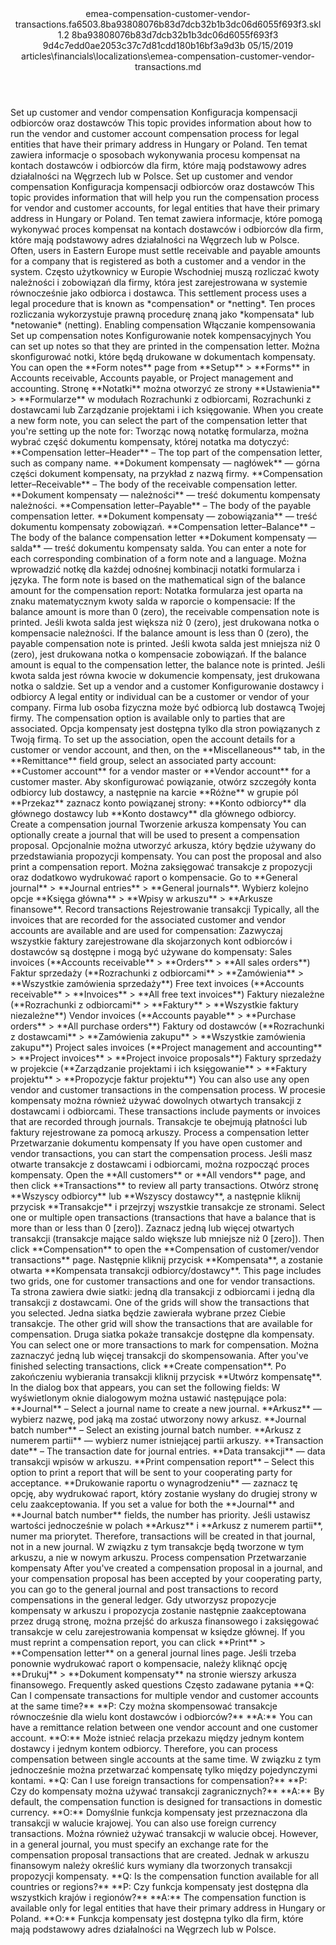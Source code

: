 <?xml version="1.0" encoding="UTF-8"?>
<xliff xmlns:logoport="urn:logoport:xliffeditor:xliff-extras:1.0" xmlns:xsi="http://www.w3.org/2001/XMLSchema-instance" xmlns="urn:oasis:names:tc:xliff:document:1.2" xmlns:xliffext="urn:microsoft:content:schema:xliffextensions" version="1.2" xsi:schemaLocation="urn:oasis:names:tc:xliff:document:1.2 xliff-core-1.2-transitional.xsd">
  <file datatype="xml" source-language="en-US" original="emea-compensation-customer-vendor-transactions.md" target-language="pl-PL">
    <header>
      <tool tool-company="Microsoft" tool-version="1.0-7889195" tool-name="mdxliff" tool-id="mdxliff"/>
      <xliffext:skl_file_name>emea-compensation-customer-vendor-transactions.fa6503.8ba93808076b83d7dcb32b1b3dc06d6055f693f3.skl</xliffext:skl_file_name>
      <xliffext:version>1.2</xliffext:version>
      <xliffext:ms.openlocfilehash>8ba93808076b83d7dcb32b1b3dc06d6055f693f3</xliffext:ms.openlocfilehash>
      <xliffext:ms.sourcegitcommit>9d4c7edd0ae2053c37c7d81cdd180b16bf3a9d3b</xliffext:ms.sourcegitcommit>
      <xliffext:ms.lasthandoff>05/15/2019</xliffext:ms.lasthandoff>
      <xliffext:ms.openlocfilepath>articles\financials\localizations\emea-compensation-customer-vendor-transactions.md</xliffext:ms.openlocfilepath>
    </header>
    <body>
      <group extype="content" id="content">
        <trans-unit xml:space="preserve" translate="yes" id="101" restype="x-metadata">
          <source>Set up customer and vendor compensation</source>
        <target logoport:matchpercent="101" state="translated" state-qualifier="leveraged-tm">Konfiguracja kompensacji odbiorców oraz dostawców</target></trans-unit>
        <trans-unit xml:space="preserve" translate="yes" id="102" restype="x-metadata">
          <source>This topic provides information about how to run the vendor and customer account compensation process for legal entities that have their primary address in Hungary or Poland.</source>
        <target logoport:matchpercent="101" state="translated" state-qualifier="leveraged-tm">Ten temat zawiera informacje o sposobach wykonywania procesu kompensat na kontach dostawców i odbiorców dla firm, które mają podstawowy adres działalności na Węgrzech lub w Polsce.</target></trans-unit>
        <trans-unit xml:space="preserve" translate="yes" id="103">
          <source>Set up customer and vendor compensation</source>
        <target logoport:matchpercent="101" state="translated" state-qualifier="leveraged-tm">Konfiguracja kompensacji odbiorców oraz dostawców</target></trans-unit>
        <trans-unit xml:space="preserve" translate="yes" id="104">
          <source>This topic provides information that will help you run the compensation process for vendor and customer accounts, for legal entities that have their primary address in Hungary or Poland.</source>
        <target logoport:matchpercent="101" state="translated" state-qualifier="leveraged-tm">Ten temat zawiera informacje, które pomogą wykonywać proces kompensat na kontach dostawców i odbiorców dla firm, które mają podstawowy adres działalności na Węgrzech lub w Polsce.</target></trans-unit>
        <trans-unit xml:space="preserve" translate="yes" id="105">
          <source>Often, users in Eastern Europe must settle receivable and payable amounts for a company that is registered as both a customer and a vendor in the system.</source>
        <target logoport:matchpercent="101" state="translated" state-qualifier="leveraged-tm">Często użytkownicy w Europie Wschodniej muszą rozliczać kwoty należności i zobowiązań dla firmy, która jest zarejestrowana w systemie równocześnie jako odbiorca i dostawca.</target></trans-unit>
        <trans-unit xml:space="preserve" translate="yes" id="106">
          <source>This settlement process uses a legal procedure that is known as <bpt id="p1">*</bpt>compensation<ept id="p1">*</ept> or <bpt id="p2">*</bpt>netting<ept id="p2">*</ept>.</source>
        <target logoport:matchpercent="101" state="translated" state-qualifier="leveraged-tm">Ten proces rozliczania wykorzystuje prawną procedurę znaną jako <bpt id="p1">*</bpt>kompensata<ept id="p1">*</ept> lub <bpt id="p2">*</bpt>netowanie<ept id="p2">*</ept> (netting).</target></trans-unit>
        <trans-unit xml:space="preserve" translate="yes" id="107">
          <source>Enabling compensation</source>
        <target logoport:matchpercent="101" state="translated" state-qualifier="leveraged-tm">Włączanie kompensowania</target></trans-unit>
        <trans-unit xml:space="preserve" translate="yes" id="108">
          <source>Set up compensation notes</source>
        <target logoport:matchpercent="101" state="translated" state-qualifier="leveraged-tm">Konfigurowanie notek kompensacyjnych</target></trans-unit>
        <trans-unit xml:space="preserve" translate="yes" id="109">
          <source>You can set up notes so that they are printed in the compensation letter.</source>
        <target logoport:matchpercent="101" state="translated" state-qualifier="leveraged-tm">Można skonfigurować notki, które będą drukowane w dokumentach kompensaty.</target></trans-unit>
        <trans-unit xml:space="preserve" translate="yes" id="110">
          <source>You can open the <bpt id="p1">**</bpt>Form notes<ept id="p1">**</ept> page from <bpt id="p2">**</bpt>Setup<ept id="p2">**</ept><ph id="ph1"> &gt; </ph><bpt id="p3">**</bpt>Forms<ept id="p3">**</ept> in Accounts receivable, Accounts payable, or Project management and accounting.</source>
        <target logoport:matchpercent="101" state="translated" state-qualifier="leveraged-tm">Stronę <bpt id="p1">**</bpt>Notatki<ept id="p1">**</ept> można otworzyć ze strony <bpt id="p2">**</bpt>Ustawienia<ept id="p2">**</ept><ph id="ph1"> &gt; </ph><bpt id="p3">**</bpt>Formularze<ept id="p3">**</ept> w modułach Rozrachunki z odbiorcami, Rozrachunki z dostawcami lub Zarządzanie projektami i ich księgowanie.</target></trans-unit>
        <trans-unit xml:space="preserve" translate="yes" id="111">
          <source>When you create a new form note, you can select the part of the compensation letter that you're setting up the note for:</source>
        <target logoport:matchpercent="101" state="translated" state-qualifier="leveraged-tm">Tworząc nową notatkę formularza, można wybrać część dokumentu kompensaty, której notatka ma dotyczyć:</target></trans-unit>
        <trans-unit xml:space="preserve" translate="yes" id="112">
          <source><bpt id="p1">**</bpt>Compensation letter–Header<ept id="p1">**</ept> – The top part of the compensation letter, such as company name.</source>
        <target logoport:matchpercent="101" state="translated" state-qualifier="leveraged-tm"><bpt id="p1">**</bpt>Dokument kompensaty — nagłówek<ept id="p1">**</ept> — górna części dokument kompensaty, na przykład z nazwą firmy.</target></trans-unit>
        <trans-unit xml:space="preserve" translate="yes" id="113">
          <source><bpt id="p1">**</bpt>Compensation letter–Receivable<ept id="p1">**</ept> – The body of the receivable compensation letter.</source>
        <target logoport:matchpercent="101" state="translated" state-qualifier="leveraged-tm"><bpt id="p1">**</bpt>Dokument kompensaty — należności<ept id="p1">**</ept> — treść dokumentu kompensaty należności.</target></trans-unit>
        <trans-unit xml:space="preserve" translate="yes" id="114">
          <source><bpt id="p1">**</bpt>Compensation letter–Payable<ept id="p1">**</ept> – The body of the payable compensation letter.</source>
        <target logoport:matchpercent="101" state="translated" state-qualifier="leveraged-tm"><bpt id="p1">**</bpt>Dokument kompensaty — zobowiązania<ept id="p1">**</ept> — treść dokumentu kompensaty zobowiązań.</target></trans-unit>
        <trans-unit xml:space="preserve" translate="yes" id="115">
          <source><bpt id="p1">**</bpt>Compensation letter–Balance<ept id="p1">**</ept> – The body of the balance compensation letter</source>
        <target logoport:matchpercent="101" state="translated" state-qualifier="leveraged-tm"><bpt id="p1">**</bpt>Dokument kompensaty — salda<ept id="p1">**</ept> — treść dokumentu kompensaty salda.</target></trans-unit>
        <trans-unit xml:space="preserve" translate="yes" id="116">
          <source>You can enter a note for each corresponding combination of a form note and a language.</source>
        <target logoport:matchpercent="101" state="translated" state-qualifier="leveraged-tm">Można wprowadzić notkę dla każdej odnośnej kombinacji notatki formularza i języka.</target></trans-unit>
        <trans-unit xml:space="preserve" translate="yes" id="117">
          <source>The form note is based on the mathematical sign of the balance amount for the compensation report:</source>
        <target logoport:matchpercent="101" state="translated" state-qualifier="leveraged-tm">Notatka formularza jest oparta na znaku matematycznym kwoty salda w raporcie o kompensacie:</target></trans-unit>
        <trans-unit xml:space="preserve" translate="yes" id="118">
          <source>If the balance amount is more than 0 (zero), the receivable compensation note is printed.</source>
        <target logoport:matchpercent="101" state="translated" state-qualifier="leveraged-tm">Jeśli kwota salda jest większa niż 0 (zero), jest drukowana notka o kompensacie należności.</target></trans-unit>
        <trans-unit xml:space="preserve" translate="yes" id="119">
          <source>If the balance amount is less than 0 (zero), the payable compensation note is printed.</source>
        <target logoport:matchpercent="101" state="translated" state-qualifier="leveraged-tm">Jeśli kwota salda jest mniejsza niż 0 (zero), jest drukowana notka o kompensacie zobowiązań.</target></trans-unit>
        <trans-unit xml:space="preserve" translate="yes" id="120">
          <source>If the balance amount is equal to the compensation letter, the balance note is printed.</source>
        <target logoport:matchpercent="101" state="translated" state-qualifier="leveraged-tm">Jeśli kwota salda jest równa kwocie w dokumencie kompensaty, jest drukowana notka o saldzie.</target></trans-unit>
        <trans-unit xml:space="preserve" translate="yes" id="121">
          <source>Set up a vendor and a customer</source>
        <target logoport:matchpercent="101" state="translated" state-qualifier="leveraged-tm">Konfigurowanie dostawcy i odbiorcy</target></trans-unit>
        <trans-unit xml:space="preserve" translate="yes" id="122">
          <source>A legal entity or individual can be a customer or vendor of your company.</source>
        <target logoport:matchpercent="101" state="translated" state-qualifier="leveraged-tm">Firma lub osoba fizyczna może być odbiorcą lub dostawcą Twojej firmy.</target></trans-unit>
        <trans-unit xml:space="preserve" translate="yes" id="123">
          <source>The compensation option is available only to parties that are associated.</source>
        <target logoport:matchpercent="101" state="translated" state-qualifier="leveraged-tm">Opcja kompensaty jest dostępna tylko dla stron powiązanych z Twoją firmą.</target></trans-unit>
        <trans-unit xml:space="preserve" translate="yes" id="124">
          <source>To set up the association, open the account details for a customer or vendor account, and then, on the <bpt id="p1">**</bpt>Miscellaneous<ept id="p1">**</ept> tab, in the <bpt id="p2">**</bpt>Remittance<ept id="p2">**</ept> field group, select an associated party account: <bpt id="p3">**</bpt>Customer account<ept id="p3">**</ept> for a vendor master or <bpt id="p4">**</bpt>Vendor account<ept id="p4">**</ept> for a customer master.</source>
        <target logoport:matchpercent="101" state="translated" state-qualifier="leveraged-tm">Aby skonfigurować powiązanie, otwórz szczegóły konta odbiorcy lub dostawcy, a następnie na karcie <bpt id="p1">**</bpt>Różne<ept id="p1">**</ept> w grupie pól <bpt id="p2">**</bpt>Przekaz<ept id="p2">**</ept> zaznacz konto powiązanej strony: <bpt id="p3">**</bpt>Konto odbiorcy<ept id="p3">**</ept> dla głównego dostawcy lub <bpt id="p4">**</bpt>Konto dostawcy<ept id="p4">**</ept> dla głównego odbiorcy.</target></trans-unit>
        <trans-unit xml:space="preserve" translate="yes" id="125">
          <source>Create a compensation journal</source>
        <target logoport:matchpercent="101" state="translated" state-qualifier="leveraged-tm">Tworzenie arkusza kompensaty</target></trans-unit>
        <trans-unit xml:space="preserve" translate="yes" id="126">
          <source>You can optionally create a journal that will be used to present a compensation proposal.</source>
        <target logoport:matchpercent="101" state="translated" state-qualifier="leveraged-tm">Opcjonalnie można utworzyć arkusza, który będzie używany do przedstawiania propozycji kompensaty.</target></trans-unit>
        <trans-unit xml:space="preserve" translate="yes" id="127">
          <source>You can post the proposal and also print a compensation report.</source>
        <target logoport:matchpercent="101" state="translated" state-qualifier="leveraged-tm">Można zaksięgować transakcje z propozycji oraz dodatkowo wydrukować raport o kompensacie.</target></trans-unit>
        <trans-unit xml:space="preserve" translate="yes" id="128">
          <source>Go to <bpt id="p1">**</bpt>General journal<ept id="p1">**</ept><ph id="ph1"> &gt; </ph><bpt id="p2">**</bpt>Journal entries<ept id="p2">**</ept><ph id="ph2"> &gt; </ph><bpt id="p3">**</bpt>General journals<ept id="p3">**</ept>.</source>
        <target logoport:matchpercent="101" state="translated" state-qualifier="leveraged-tm">Wybierz kolejno opcje <bpt id="p1">**</bpt>Księga główna<ept id="p1">**</ept><ph id="ph1"> &gt; </ph><bpt id="p2">**</bpt>Wpisy w arkuszu<ept id="p2">**</ept><ph id="ph2"> &gt; </ph><bpt id="p3">**</bpt>Arkusze finansowe<ept id="p3">**</ept>.</target></trans-unit>
        <trans-unit xml:space="preserve" translate="yes" id="129">
          <source>Record transactions</source>
        <target logoport:matchpercent="101" state="translated" state-qualifier="leveraged-tm">Rejestrowanie transakcji</target></trans-unit>
        <trans-unit xml:space="preserve" translate="yes" id="130">
          <source>Typically, all the invoices that are recorded for the associated customer and vendor accounts are available and are used for compensation:</source>
        <target logoport:matchpercent="101" state="translated" state-qualifier="leveraged-tm">Zazwyczaj wszystkie faktury zarejestrowane dla skojarzonych kont odbiorców i dostawców są dostępne i mogą być używane do kompensaty:</target></trans-unit>
        <trans-unit xml:space="preserve" translate="yes" id="131">
          <source>Sales invoices (<bpt id="p1">**</bpt>Accounts receivable<ept id="p1">**</ept><ph id="ph1"> &gt; </ph><bpt id="p2">**</bpt>Orders<ept id="p2">**</ept><ph id="ph2"> &gt; </ph><bpt id="p3">**</bpt>All sales orders<ept id="p3">**</ept>)</source>
        <target logoport:matchpercent="101" state="translated" state-qualifier="leveraged-tm">Faktur sprzedaży (<bpt id="p1">**</bpt>Rozrachunki z odbiorcami<ept id="p1">**</ept><ph id="ph1"> &gt; </ph><bpt id="p2">**</bpt>Zamówienia<ept id="p2">**</ept><ph id="ph2"> &gt; </ph><bpt id="p3">**</bpt>Wszystkie zamówienia sprzedaży<ept id="p3">**</ept>)</target></trans-unit>
        <trans-unit xml:space="preserve" translate="yes" id="132">
          <source>Free text invoices (<bpt id="p1">**</bpt>Accounts receivable<ept id="p1">**</ept><ph id="ph1"> &gt; </ph><bpt id="p2">**</bpt>Invoices<ept id="p2">**</ept><ph id="ph2"> &gt; </ph><bpt id="p3">**</bpt>All free text invoices<ept id="p3">**</ept>)</source>
        <target logoport:matchpercent="101" state="translated" state-qualifier="leveraged-tm">Faktury niezależne (<bpt id="p1">**</bpt>Rozrachunki z odbiorcami<ept id="p1">**</ept><ph id="ph1"> &gt; </ph><bpt id="p2">**</bpt>Faktury<ept id="p2">**</ept><ph id="ph2"> &gt; </ph><bpt id="p3">**</bpt>Wszystkie faktury niezależne<ept id="p3">**</ept>)</target></trans-unit>
        <trans-unit xml:space="preserve" translate="yes" id="133">
          <source>Vendor invoices (<bpt id="p1">**</bpt>Accounts payable<ept id="p1">**</ept><ph id="ph1"> &gt; </ph><bpt id="p2">**</bpt>Purchase orders<ept id="p2">**</ept><ph id="ph2"> &gt; </ph><bpt id="p3">**</bpt>All purchase orders<ept id="p3">**</ept>)</source>
        <target logoport:matchpercent="101" state="translated" state-qualifier="leveraged-tm">Faktury od dostawców (<bpt id="p1">**</bpt>Rozrachunki z dostawcami<ept id="p1">**</ept><ph id="ph1"> &gt; </ph><bpt id="p2">**</bpt>Zamówienia zakupu<ept id="p2">**</ept><ph id="ph2"> &gt; </ph><bpt id="p3">**</bpt>Wszystkie zamówienia zakupu<ept id="p3">**</ept>)</target></trans-unit>
        <trans-unit xml:space="preserve" translate="yes" id="134">
          <source>Project sales invoices (<bpt id="p1">**</bpt>Project management and accounting<ept id="p1">**</ept><ph id="ph1"> &gt; </ph><bpt id="p2">**</bpt>Project invoices<ept id="p2">**</ept><ph id="ph2"> &gt; </ph><bpt id="p3">**</bpt>Project invoice proposals<ept id="p3">**</ept>)</source>
        <target logoport:matchpercent="101" state="translated" state-qualifier="leveraged-tm">Faktury sprzedaży w projekcie (<bpt id="p1">**</bpt>Zarządzanie projektami i ich księgowanie<ept id="p1">**</ept><ph id="ph1"> &gt; </ph><bpt id="p2">**</bpt>Faktury projektu<ept id="p2">**</ept><ph id="ph2"> &gt; </ph><bpt id="p3">**</bpt>Propozycje faktur projektu<ept id="p3">**</ept>)</target></trans-unit>
        <trans-unit xml:space="preserve" translate="yes" id="135">
          <source>You can also use any open vendor and customer transactions in the compensation process.</source>
        <target logoport:matchpercent="101" state="translated" state-qualifier="leveraged-tm">W procesie kompensaty można również używać dowolnych otwartych transakcji z dostawcami i odbiorcami.</target></trans-unit>
        <trans-unit xml:space="preserve" translate="yes" id="136">
          <source>These transactions include payments or invoices that are recorded through journals.</source>
        <target logoport:matchpercent="101" state="translated" state-qualifier="leveraged-tm">Transakcje te obejmują płatności lub faktury rejestrowane za pomocą arkuszy.</target></trans-unit>
        <trans-unit xml:space="preserve" translate="yes" id="137">
          <source>Process a compensation letter</source>
        <target logoport:matchpercent="101" state="translated" state-qualifier="leveraged-tm">Przetwarzanie dokumentu kompensaty</target></trans-unit>
        <trans-unit xml:space="preserve" translate="yes" id="138">
          <source>If you have open customer and vendor transactions, you can start the compensation process.</source>
        <target logoport:matchpercent="101" state="translated" state-qualifier="leveraged-tm">Jeśli masz otwarte transakcje z dostawcami i odbiorcami, można rozpocząć proces kompensaty.</target></trans-unit>
        <trans-unit xml:space="preserve" translate="yes" id="139">
          <source>Open the <bpt id="p1">**</bpt>All customers<ept id="p1">**</ept> or <bpt id="p2">**</bpt>All vendors<ept id="p2">**</ept> page, and then click <bpt id="p3">**</bpt>Transactions<ept id="p3">**</ept> to review all party transactions.</source>
        <target logoport:matchpercent="101" state="translated" state-qualifier="leveraged-tm">Otwórz stronę <bpt id="p1">**</bpt>Wszyscy odbiorcy<ept id="p1">**</ept> lub <bpt id="p2">**</bpt>Wszyscy dostawcy<ept id="p2">**</ept>, a następnie kliknij przycisk <bpt id="p3">**</bpt>Transakcje<ept id="p3">**</ept> i przejrzyj wszystkie transakcje ze stronami.</target></trans-unit>
        <trans-unit xml:space="preserve" translate="yes" id="140">
          <source>Select one or multiple open transactions (transactions that have a balance that is more than or less than 0 [zero]).</source>
        <target logoport:matchpercent="101" state="translated" state-qualifier="leveraged-tm">Zaznacz jedną lub więcej otwartych transakcji (transakcje mające saldo większe lub mniejsze niż 0 [zero]).</target></trans-unit>
        <trans-unit xml:space="preserve" translate="yes" id="141">
          <source>Then click <bpt id="p1">**</bpt>Compensation<ept id="p1">**</ept> to open the <bpt id="p2">**</bpt>Compensation of customer/vendor transactions<ept id="p2">**</ept> page.</source>
        <target logoport:matchpercent="101" state="translated" state-qualifier="leveraged-tm">Następnie kliknij przycisk <bpt id="p1">**</bpt>Kompensata<ept id="p1">**</ept>, a zostanie otwarta <bpt id="p2">**</bpt>Kompensata transakcji odbiorcy/dostawcy<ept id="p2">**</ept>.</target></trans-unit>
        <trans-unit xml:space="preserve" translate="yes" id="142">
          <source>This page includes two grids, one for customer transactions and one for vendor transactions.</source>
        <target logoport:matchpercent="101" state="translated" state-qualifier="leveraged-tm">Ta strona zawiera dwie siatki: jedną dla transakcji z odbiorcami i jedną dla transakcji z dostawcami.</target></trans-unit>
        <trans-unit xml:space="preserve" translate="yes" id="143">
          <source>One of the grids will show the transactions that you selected.</source>
        <target logoport:matchpercent="101" state="translated" state-qualifier="leveraged-tm">Jedna siatka będzie zawierała wybrane przez Ciebie transakcje.</target></trans-unit>
        <trans-unit xml:space="preserve" translate="yes" id="144">
          <source>The other grid will show the transactions that are available for compensation.</source>
        <target logoport:matchpercent="101" state="translated" state-qualifier="leveraged-tm">Druga siatka pokaże transakcje dostępne dla kompensaty.</target></trans-unit>
        <trans-unit xml:space="preserve" translate="yes" id="145">
          <source>You can select one or more transactions to mark for compensation.</source>
        <target logoport:matchpercent="101" state="translated" state-qualifier="leveraged-tm">Można zaznaczyć jedną lub więcej transakcji do skompensowania.</target></trans-unit>
        <trans-unit xml:space="preserve" translate="yes" id="146">
          <source>After you've finished selecting transactions, click <bpt id="p1">**</bpt>Create compensation<ept id="p1">**</ept>.</source>
        <target logoport:matchpercent="101" state="translated" state-qualifier="leveraged-tm">Po zakończeniu wybierania transakcji kliknij przycisk <bpt id="p1">**</bpt>Utwórz kompensatę<ept id="p1">**</ept>.</target></trans-unit>
        <trans-unit xml:space="preserve" translate="yes" id="147">
          <source>In the dialog box that appears, you can set the following fields:</source>
        <target logoport:matchpercent="101" state="translated" state-qualifier="leveraged-tm">W wyświetlonym oknie dialogowym można ustawić następujące pola:</target></trans-unit>
        <trans-unit xml:space="preserve" translate="yes" id="148">
          <source><bpt id="p1">**</bpt>Journal<ept id="p1">**</ept> – Select a journal name to create a new journal.</source>
        <target logoport:matchpercent="101" state="translated" state-qualifier="leveraged-tm"><bpt id="p1">**</bpt>Arkusz<ept id="p1">**</ept> — wybierz nazwę, pod jaką ma zostać utworzony nowy arkusz.</target></trans-unit>
        <trans-unit xml:space="preserve" translate="yes" id="149">
          <source><bpt id="p1">**</bpt>Journal batch number<ept id="p1">**</ept> – Select an existing journal batch number.</source>
        <target logoport:matchpercent="101" state="translated" state-qualifier="leveraged-tm"><bpt id="p1">**</bpt>Arkusz z numerem partii<ept id="p1">**</ept> — wybierz numer istniejącej partii arkuszy.</target></trans-unit>
        <trans-unit xml:space="preserve" translate="yes" id="150">
          <source><bpt id="p1">**</bpt>Transaction date<ept id="p1">**</ept> – The transaction date for journal entries.</source>
        <target logoport:matchpercent="101" state="translated" state-qualifier="leveraged-tm"><bpt id="p1">**</bpt>Data transakcji<ept id="p1">**</ept> — data transakcji wpisów w arkuszu.</target></trans-unit>
        <trans-unit xml:space="preserve" translate="yes" id="151">
          <source><bpt id="p1">**</bpt>Print compensation report<ept id="p1">**</ept> – Select this option to print a report that will be sent to your cooperating party for acceptance.</source>
        <target logoport:matchpercent="101" state="translated" state-qualifier="leveraged-tm"><bpt id="p1">**</bpt>Drukowanie raportu o wynagrodzeniu<ept id="p1">**</ept> — zaznacz tę opcję, aby wydrukować raport, który zostanie wysłany do drugiej strony w celu zaakceptowania.</target></trans-unit>
        <trans-unit xml:space="preserve" translate="yes" id="152">
          <source>If you set a value for both the <bpt id="p1">**</bpt>Journal<ept id="p1">**</ept> and <bpt id="p2">**</bpt>Journal batch number<ept id="p2">**</ept> fields, the number has priority.</source>
        <target logoport:matchpercent="101" state="translated" state-qualifier="leveraged-tm">Jeśli ustawisz wartości jednocześnie w polach <bpt id="p1">**</bpt>Arkusz<ept id="p1">**</ept> i <bpt id="p2">**</bpt>Arkusz z numerem partii<ept id="p2">**</ept>, numer ma priorytet.</target></trans-unit>
        <trans-unit xml:space="preserve" translate="yes" id="153">
          <source>Therefore, transactions will be created in that journal, not in a new journal.</source>
        <target logoport:matchpercent="101" state="translated" state-qualifier="leveraged-tm">W związku z tym transakcje będą tworzone w tym arkuszu, a nie w nowym arkuszu.</target></trans-unit>
        <trans-unit xml:space="preserve" translate="yes" id="154">
          <source>Process compensation</source>
        <target logoport:matchpercent="101" state="translated" state-qualifier="leveraged-tm">Przetwarzanie kompensaty</target></trans-unit>
        <trans-unit xml:space="preserve" translate="yes" id="155">
          <source>After you've created a compensation proposal in a journal, and your compensation proposal has been accepted by your cooperating party, you can go to the general journal and post transactions to record compensations in the general ledger.</source>
        <target logoport:matchpercent="101" state="translated" state-qualifier="leveraged-tm">Gdy utworzysz propozycje kompensaty w arkuszu i propozycja zostanie następnie zaakceptowana przez drugą stronę, można przejść do arkusza finansowego i zaksięgować transakcje w celu zarejestrowania kompensat w księdze głównej.</target></trans-unit>
        <trans-unit xml:space="preserve" translate="yes" id="156">
          <source>If you must reprint a compensation report, you can click <bpt id="p1">**</bpt>Print<ept id="p1">**</ept><ph id="ph1"> &gt; </ph><bpt id="p2">**</bpt>Compensation letter<ept id="p2">**</ept> on a general journal lines page.</source>
        <target logoport:matchpercent="101" state="translated" state-qualifier="leveraged-tm">Jeśli trzeba ponownie wydrukować raport o kompensacie, należy kliknąć opcję <bpt id="p1">**</bpt>Drukuj<ept id="p1">**</ept><ph id="ph1"> &gt; </ph><bpt id="p2">**</bpt>Dokument kompensaty<ept id="p2">**</ept> na stronie wierszy arkusza finansowego.</target></trans-unit>
        <trans-unit xml:space="preserve" translate="yes" id="157">
          <source>Frequently asked questions</source>
        <target logoport:matchpercent="101" state="translated" state-qualifier="leveraged-tm">Często zadawane pytania</target></trans-unit>
        <trans-unit xml:space="preserve" translate="yes" id="158">
          <source><bpt id="p1">**</bpt>Q: Can I compensate transactions for multiple vendor and customer accounts at the same time?<ept id="p1">**</ept></source>
        <target logoport:matchpercent="101" state="translated" state-qualifier="leveraged-tm"><bpt id="p1">**</bpt>P: Czy można skompensować transakcje równocześnie dla wielu kont dostawców i odbiorców?<ept id="p1">**</ept></target></trans-unit>
        <trans-unit xml:space="preserve" translate="yes" id="159">
          <source><bpt id="p1">**</bpt>A:<ept id="p1">**</ept> You can have a remittance relation between one vendor account and one customer account.</source>
        <target logoport:matchpercent="101" state="translated" state-qualifier="leveraged-tm"><bpt id="p1">**</bpt>O:<ept id="p1">**</ept> Może istnieć relacja przekazu między jednym kontem dostawcy i jednym kontem odbiorcy.</target></trans-unit>
        <trans-unit xml:space="preserve" translate="yes" id="160">
          <source>Therefore, you can process compensation between single accounts at the same time.</source>
        <target logoport:matchpercent="101" state="translated" state-qualifier="leveraged-tm">W związku z tym jednocześnie można przetwarzać kompensatę tylko między pojedynczymi kontami.</target></trans-unit>
        <trans-unit xml:space="preserve" translate="yes" id="161">
          <source><bpt id="p1">**</bpt>Q: Can I use foreign transactions for compensation?<ept id="p1">**</ept></source>
        <target logoport:matchpercent="101" state="translated" state-qualifier="leveraged-tm"><bpt id="p1">**</bpt>P: Czy do kompensaty można używać transakcji zagranicznych?<ept id="p1">**</ept></target></trans-unit>
        <trans-unit xml:space="preserve" translate="yes" id="162">
          <source><bpt id="p1">**</bpt>A:<ept id="p1">**</ept> By default, the compensation function is designed for transactions in domestic currency.</source>
        <target logoport:matchpercent="101" state="translated" state-qualifier="leveraged-tm"><bpt id="p1">**</bpt>O:<ept id="p1">**</ept> Domyślnie funkcja kompensaty jest przeznaczona dla transakcji w walucie krajowej.</target></trans-unit>
        <trans-unit xml:space="preserve" translate="yes" id="163">
          <source>You can also use foreign currency transactions.</source>
        <target logoport:matchpercent="101" state="translated" state-qualifier="leveraged-tm">Można również używać transakcji w walucie obcej.</target></trans-unit>
        <trans-unit xml:space="preserve" translate="yes" id="164">
          <source>However, in a general journal, you must specify an exchange rate for the compensation proposal transactions that are created.</source>
        <target logoport:matchpercent="101" state="translated" state-qualifier="leveraged-tm">Jednak w arkuszu finansowym należy określić kurs wymiany dla tworzonych transakcji propozycji kompensaty.</target></trans-unit>
        <trans-unit xml:space="preserve" translate="yes" id="165">
          <source><bpt id="p1">**</bpt>Q: Is the compensation function available for all countries or regions?<ept id="p1">**</ept></source>
        <target logoport:matchpercent="101" state="translated" state-qualifier="leveraged-tm"><bpt id="p1">**</bpt>P: Czy funkcja kompensaty jest dostępna dla wszystkich krajów i regionów?<ept id="p1">**</ept></target></trans-unit>
        <trans-unit xml:space="preserve" translate="yes" id="166">
          <source><bpt id="p1">**</bpt>A:<ept id="p1">**</ept> The compensation function is available only for legal entities that have their primary address in Hungary or Poland.</source>
        <target logoport:matchpercent="101" state="translated" state-qualifier="leveraged-tm"><bpt id="p1">**</bpt>O:<ept id="p1">**</ept> Funkcja kompensaty jest dostępna tylko dla firm, które mają podstawowy adres działalności na Węgrzech lub w Polsce.</target></trans-unit>
      </group>
    </body>
  </file>
</xliff>